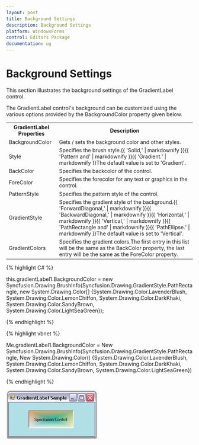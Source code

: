 ```yaml
---
layout: post
title: Background Settings
description: Background Settings
platform: WindowsForms
control: Editors Package
documentation: ug
---
```



# Background Settings

This section illustrates the background settings of the GradientLabel control.

The GradientLabel control's background can be customized using the various options provided by the BackgroundColor property given below.

<table>
<tr>
<th>
GradientLabel Properties</th><th>
Description</th></tr>
<tr>
<td>
BackgroundColor</td><td>
Gets / sets the background color and other styles.</td></tr>
<tr>
<td>
Style</td><td>
Specifies the brush style.{{ 'Solid,' | markdownify }}{{ 'Pattern and' | markdownify }}{{ 'Gradient.' | markdownify }}The default value is set to 'Gradient'.</td></tr>
<tr>
<td>
BackColor</td><td>
Specifies the backcolor of the control.</td></tr>
<tr>
<td>
ForeColor</td><td>
Specifies the forecolor for any text or graphics in the control.</td></tr>
<tr>
<td>
PatternStyle</td><td>
Specifies the pattern style of the control.</td></tr>
<tr>
<td>
GradientStyle</td><td>
Specifies the gradient style of the background.{{ 'ForwardDiagonal,' | markdownify }}{{ 'BackwardDiagonal,' | markdownify }}{{ 'Horizontal,' | markdownify }}{{ 'Vertical,' | markdownify }}{{ 'PathRectangle and' | markdownify }}{{ 'PathEllipse.' | markdownify }}The default value is set to 'Vertical'.</td></tr>
<tr>
<td>
GradientColors</td><td>
Specifies the gradient colors.The first entry in this list will be the same as the BackColor property, the last entry will be the same as the ForeColor property.</td></tr>
</table>



{% highlight C# %}




this.gradientLabel1.BackgroundColor = new Syncfusion.Drawing.BrushInfo(Syncfusion.Drawing.GradientStyle.PathRectangle, new System.Drawing.Color[] {System.Drawing.Color.LavenderBlush, System.Drawing.Color.LemonChiffon, System.Drawing.Color.DarkKhaki, System.Drawing.Color.SandyBrown, System.Drawing.Color.LightSeaGreen});


{% endhighlight %}



{% highlight vbnet %}



Me.gradientLabel1.BackgroundColor = New Syncfusion.Drawing.BrushInfo(Syncfusion.Drawing.GradientStyle.PathRectangle, New System.Drawing.Color() {System.Drawing.Color.LavenderBlush, System.Drawing.Color.LemonChiffon, System.Drawing.Color.DarkKhaki, System.Drawing.Color.SandyBrown, System.Drawing.Color.LightSeaGreen})

{% endhighlight %}

 ![](GradientLabel-Images/Overview_img604.jpeg)

